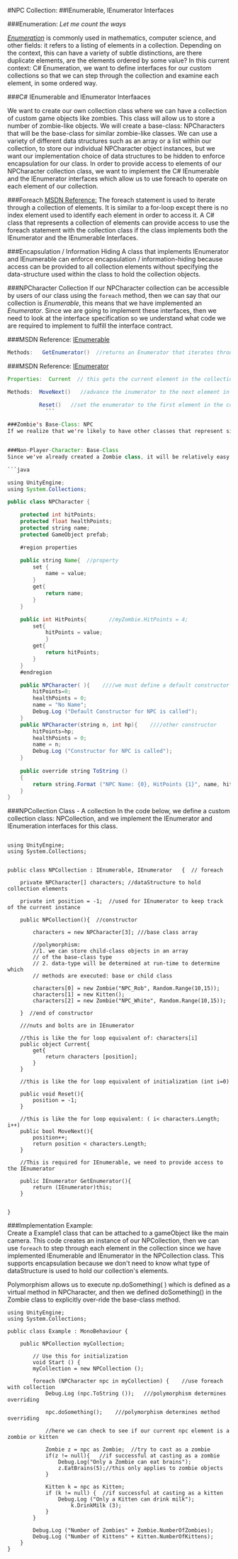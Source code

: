 #NPC Collection: 
##IEnumerable, IEnumerator Interfaces

###Enumeration:  *Let me count the ways*

[*Enumeration*](https://en.wikipedia.org/wiki/Enumeration) is commonly used in mathematics, computer science, and other fields: it refers to a listing of elements in a collection.  Depending on the context, this can have a variety of subtle distinctions, are there duplicate elements, are the elements ordered by some value?  In this current context:  C# Enumeration, we want to define interfaces for our custom collections so that we can step through the collection and examine each element, in some ordered way. 

###C# IEnumerable and IEnumerator Interfaaces 

We want to create our own collection class where we can have a collection of custom game objects like zombies.  This class will allow us to store a number of zombie-like objects. We will create a base-class: NPCharacters that will be the base-class for similar zombie-like classes. We can use a variety of different data structures such as an array or a list within our collection, to store our individual NPCharacter object instances, but we want our implementation choice of data structures to be hidden to enforce encapsulation for our class. In order to provide access to elements of our NPCharacter collection class, we want to implement the C# IEnumerable and the IEnumerator interfaces which allow us to use foreach to operate on each element of our collection.

###Foreach
[MSDN Reference:](https://msdn.microsoft.com/en-us/library/ttw7t8t6.aspx)   The foreach statement is used to iterate through a collection of elements.  It is similar to a for-loop except there is no index element used to identify each element in order to access it.  A C# class that represents a collection of elements can provide access to use the foreach statement with the collection class if the class implements both the IEnumerator and the IEnumerable Interfaces.  

###Encapsulation / Information Hiding
A class that implements IEnumerator and IEnumerable can enforce encapsulation / information-hiding because access can be provided to all collection elements without specifying the data-structure used within the class to hold the collection objects. 

###NPCharacter Collection
If our NPCharacter collection can be accessible by users of our class using the ``foreach`` method, then we can say that our collection is *Enumerable*, this means that we have implemented an *Enumerator*.  Since we are going to implement these interfaces, then we need to look at the interface specification so we understand what code we are required to implement to fulfill the interface contract.

###MSDN Reference:  [IEnumerable](https://msdn.microsoft.com/en-us/library/system.collections.ienumerable.aspx)

```java
Methods:   GetEnumerator()  //returns an Enumerator that iterates through a collection
```

###MSDN Reference:  [IEnumerator](https://msdn.microsoft.com/en-us/library/system.collections.ienumerator.aspx)

```java
Properties:  Current  // this gets the current element in the collection

Methods:  MoveNext()   //advance the inumerator to the next element in the collection

          Reset()   //set the enumerator to the first element in the collection
            ```
            
###Zombie's Base-Class: NPC
If we realize that we're likely to have other classes that represent similar objects to Zombies, it would then make sense for use to define a Base-Class for all similar types of objects.  We can consider that zombies might be part of a larger classification of non-player-characters (NPC) that we'd have in a game, we can imagine we'll have other NPC types in our program.  It will be helpful to be able to group these similar objects in a collection, and if we make all similar classes inherit from the same base-class this will make it easy to manage a group of these similar objects.  


###Non-Player-Character: Base-Class
Since we've already created a Zombie class, it will be relatively easy to determine the required class: instance-variables and class methods that we'd need for a base-class that would be a parent-class for Zombies and other NPCs.  We can actually remove code from the zombie class and place that code directly in the NPCharacter base class, then all similar child-classes will inherit the same base-class instance-fields and methods.  The code below defines the NPCharacter Class:

```java

using UnityEngine;
using System.Collections;

public class NPCharacter {

	protected int hitPoints;
	protected float healthPoints;
	protected string name;
	protected GameObject prefab;

	#region properties

	public string Name{  //property
		set {
			name = value;
		}
		get{
			return name;
		}
	}

	public int HitPoints{       //myZombie.HitPoints = 4;
		set{
			hitPoints = value;
			}
		get{
			return hitPoints;
		}
	}
	#endregion

	public NPCharacter( ){    ////we must define a default constructor 
		hitPoints=0;
		healthPoints = 0;
		name = "No Name";
		Debug.Log ("Default Constructor for NPC is called");
	}
	public NPCharacter(string n, int hp){    ////other constructor
		hitPoints=hp;
		healthPoints = 0;
		name = n;
		Debug.Log ("Constructor for NPC is called");
	}
		
	public override string ToString ()
	{
		return string.Format ("NPC Name: {0}, HitPoints {1}", name, hitPoints);
	}
}


```

###NPCollection Class - A collection
In the code below, we define a custom collection class:  NPCollection, and we implement the IEnumerator and IEnumeration interfaces for this class.

```

using UnityEngine;
using System.Collections;


public class NPCollection : IEnumerable, IEnumerator   {  // foreach

    private NPCharacter[] characters; //dataStructure to hold collection elements

	private int position = -1;  //used for IEnumerator to keep track of the current instance
 	
	public NPCollection(){  //constructor 

		characters = new NPCharacter[3]; ///base class array

		//polymorphism: 
		//1. we can store child-class objects in an array
		// of the base-class type
		// 2. data-type will be determined at run-time to determine which
		// methods are executed: base or child class
		
		characters[0] = new Zombie("NPC_Rob", Random.Range(10,15));
		characters[1] = new Kitten();
		characters[2] = new Zombie("NPC_White", Random.Range(10,15));
        
	}  //end of constructor
		
	///nuts and bolts are in IEnumerator
	
	//this is like the for loop equivalent of: characters[i]
	public object Current{
		get{
			return characters [position];
		}
	}
    
    //this is like the for loop equivalent of initialization (int i=0)
	
	public void Reset(){
		position = -1;
	}
    
    //this is like the for loop equivalent: ( i< characters.Length; i++)
	public bool MoveNext(){
		position++;
		return position < characters.Length;
	}
    
    //This is required for IEnumerable, we need to provide access to the IEnumerator
    
	public IEnumerator GetEnumerator(){
		return (IEnumerator)this;
	}


}

```
###Implementation Example:  
Create a Example1 class that can be attached to a gameObject like the main camera.  This code creates an instance of our NPCollection,  then we can use ``foreach`` to step through each element in the collection since we have implemented IEnumerable and IEnumerator in the NPCollection class.  This supports encapsulation because we don't need to know what type of dataStructure is used to hold our collection's elements.  

Polymorphism allows us to execute np.doSomething( ) which is defined as a virtual method in NPCharacter, and then we defined doSomething() in the Zombie class to explicitly over-ride the base-class method. 

```
using UnityEngine;
using System.Collections;

public class Example : MonoBehaviour {
	
	public NPCollection myCollection;
		
		// Use this for initialization
		void Start () {
		myCollection = new NPCollection ();

		foreach (NPCharacter npc in myCollection) {    //use foreach with collection  
			Debug.Log (npc.ToString ());   ///polymorphism determines overriding

			npc.doSomething();    ///polymorphism determines method overriding 

			//here we can check to see if our current npc element is a zombie or kitten

			Zombie z = npc as Zombie;  //try to cast as a zombie
			if(z != null){   //if successful at casting as a zombie
				Debug.Log("Only a Zombie can eat brains");
				z.EatBrains(5);//this only applies to zombie objects
			}

			Kitten k = npc as Kitten;
			if (k != null) {  //if successful at casting as a kitten
				Debug.Log ("Only a Kitten can drink milk");
					k.DrinkMilk (3);
            }
		}
			
		Debug.Log ("Number of Zombies" + Zombie.NumberOfZombies);
		Debug.Log ("Number of Kittens" + Kitten.NumberOfKittens);
	}
}


```